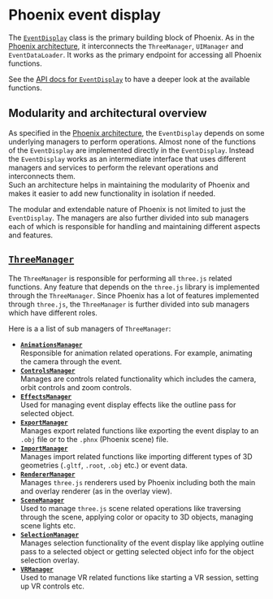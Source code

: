 # Phoenix event display

The [`EventDisplay`](../../packages/phoenix-event-display/src/event-display.ts) class is the primary building block of Phoenix. As in the [Phoenix architecture](../#application-architecture), it interconnects the `ThreeManager`, `UIManager` and `EventDataLoader`. It works as the primary endpoint for accessing all Phoenix functions.

See the [API docs for `EventDisplay`](https://hepsoftwarefoundation.org/phoenix/api-docs/classes/EventDisplay.html) to have a deeper look at the available functions.

## Modularity and architectural overview

As specified in the [Phoenix architecture](../#application-architecture), the `EventDisplay` depends on some underlying managers to perform operations. Almost none of the functions of the `EventDisplay` are implemented directly in the `EventDisplay`. Instead the `EventDisplay` works as an intermediate interface that uses different managers and services to perform the relevant operations and interconnects them.\
Such an architecture helps in maintaining the modularity of Phoenix and makes it easier to add new functionality in isolation if needed.

The modular and extendable nature of Phoenix is not limited to just the `EventDisplay`. The managers are also further divided into sub managers each of which is responsible for handling and maintaining different aspects and features.

## [`ThreeManager`](../../packages/phoenix-event-display/src/three/index.ts)

The `ThreeManager` is responsible for performing all `three.js` related functions. Any feature that depends on the `three.js` library is implemented through the `ThreeManager`. Since Phoenix has a lot of features implemented through `three.js`, the `ThreeManager` is further divided into sub managers which have different roles.

Here is a a list of sub managers of `ThreeManager`:

* [**`AnimationsManager`**](../../packages/phoenix-event-display/src/three/animations-manager.ts)  
  Responsible for animation related operations. For example, animating the camera through the event.
* [**`ControlsManager`**](../../packages/phoenix-event-display/src/three/controls-manager.ts)  
  Manages are controls related functionality which includes the camera, orbit controls and zoom controls.
* [**`EffectsManager`**](../../packages/phoenix-event-display/src/three/effects-manager.ts)  
  Used for managing event display effects like the outline pass for selected object.
* [**`ExportManager`**](../../packages/phoenix-event-display/src/three/export-manager.ts)  
  Manages export related functions like exporting the event display to an `.obj` file or to the `.phnx` (Phoenix scene) file.
* [**`ImportManager`**](../../packages/phoenix-event-display/src/three/import-manager.ts)  
  Manages import related functions like importing different types of 3D geometries (`.gltf`, `.root`, `.obj` etc.) or event data.
* [**`RendererManager`**](../../packages/phoenix-event-display/src/three/renderer-manager.ts)  
  Manages `three.js` renderers used by Phoenix including both the main and overlay renderer (as in the overlay view).
* [**`SceneManager`**](../../packages/phoenix-event-display/src/three/scene-manager.ts)  
  Used to manage `three.js` scene related operations like traversing through the scene, applying color or opacity to 3D objects, managing scene lights etc.
* [**`SelectionManager`**](../../packages/phoenix-event-display/src/three/selection-manager.ts)  
  Manages selection functionality of the event display like applying outline pass to a selected object or getting selected object info for the object selection overlay.
* [**`VRManager`**](../../packages/phoenix-event-display/src/three/vr-manager.ts)  
  Used to manage VR related functions like starting a VR session, setting up VR controls etc.
